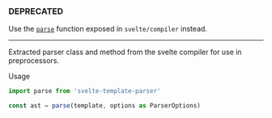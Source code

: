 ### DEPRECATED ###

Use the [`parse`](https://svelte.dev/docs#svelte_parse) function exposed in `svelte/compiler` instead.

------
 
Extracted parser class and method from the svelte compiler for use in preprocessors.


Usage

```js
import parse from 'svelte-template-parser'

const ast = parse(template, options as ParserOptions)

```